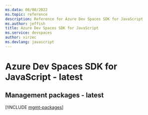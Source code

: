 ```yaml
---
ms.data: 08/08/2022
ms.topic: reference
description: Reference for Azure Dev Spaces SDK for JavaScript
ms.author: jeffish
title: Azure Dev Spaces SDK for JavaScript
ms.service: devspaces
author: xirzec
ms.devlang: javascript
---
```

# Azure Dev Spaces SDK for JavaScript - latest

## Management packages - latest
[!INCLUDE [mgmt-packages](dev-spaces-mgmt-index.md)]